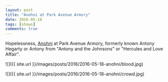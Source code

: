 ```yaml
---
layout: post
title: "Anohni at Park Avenue Armory"
date: 2016-05-18
tags: [shows]
comments: true
---
```

Hopelessness, [Anohni](http://anohni.com) at Park Avenue Armory, formerly known Antony Hegarty or Antony from "Antony and the Johnsons" or "Hercules and Love Affair".

![]({{ site.url }}/images/posts/2016/2016-05-18-anohni/blood.jpg)

![]({{ site.url }}/images/posts/2016/2016-05-18-anohni/crowd.jpg)

